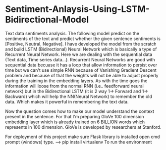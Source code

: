 # Sentiment-Anlaysis-Using-LSTM-Bidirectional-Model

Text data sentiments analysis. The following model predict on the sentiments of the text and predict whether the given sentence sentiments is [Positive, Neutral, Negative]. I have developed the model from the scratch and build LSTM (Bidirectional) Neural Network which is basically a type of Recurrent Neural Network. Here we are dealing with the sequential data (Text data, Time series data...). Recurrent Neural Networks are good with sequential data becuase it has a loop that allow information to persist over time but we can't use simple RNN because of Vanishing Gradient Descent problem and because of that the weights will not be able to adjust properly during the training in the embedding layers. As with the time goes the information will loose from the normal RNN (i.e.. feedforward neural network) but in the Bidirectional LSTM (it is 2 way 1-> Forward and 1-> Backward) which will help the NN(Neural Network) to remember the old data. Which makes it powerful in remembering the text data. 

Now the question comes how to make our model understand the context present in the sentence. For that I'm preparing GloVe 100 dimension embedding layer which is already trained on 6 BILLION words which represents in 100 dimension. GloVe is developed by researchers at Stanford. 


For deployment of this project make sure Flask library is installed open cmd prompt (windows) type. -->  pip install virtualenv
To run the environment 




